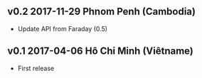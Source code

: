 v0.2 2017-11-29 Phnom Penh (Cambodia)
--------------------------------------

- Update API from Faraday (0.5)

v0.1 2017-04-06 Hô Chi Minh (Viêtname)
--------------------------------------

- First release
